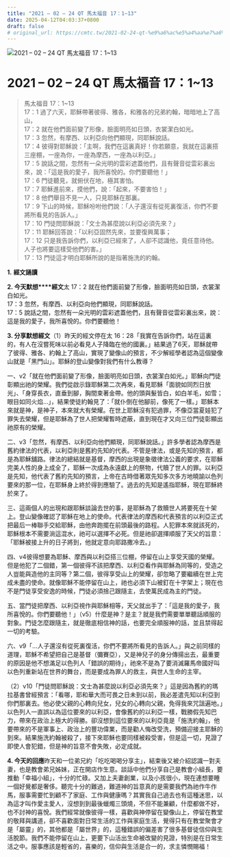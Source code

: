 ```yaml
---
title: "2021 – 02 – 24 QT 馬太福音 17：1~13"
date: 2025-04-12T04:03:37+0800
draft: false
# original_url: https://cmtc.tw/2021-02-24-qt-%e9%a6%ac%e5%a4%aa%e7%a6%8f%e9%9f%b3-17%ef%bc%9a113
---
```


![2021 – 02 – 24 QT 馬太福音 17：1\~13](/images/qt.jpg   "2021 – 02 – 24 QT 馬太福音 17：1\~13")

# 2021 – 02 – 24 QT 馬太福音 17：1\~13

> 馬太福音 17：1\~13  
> 17：1 過了六天，耶穌帶著彼得、雅各，和雅各的兄弟約翰，暗暗地上了高山，  
> 17：2 就在他們面前變了形像，臉面明亮如日頭，衣裳潔白如光。  
> 17：3 忽然，有摩西、以利亞向他們顯現，同耶穌說話。  
> 17：4 彼得對耶穌說：「主啊，我們在這裏真好！你若願意，我就在這裏搭三座棚，一座為你，一座為摩西，一座為以利亞。」  
> 17：5 說話之間，忽然有一朵光明的雲彩遮蓋他們，且有聲音從雲彩裏出來，說：「這是我的愛子，我所喜悅的。你們要聽他！」  
> 17：6 門徒聽見，就俯伏在地，極其害怕。  
> 17：7 耶穌進前來，摸他們，說：「起來，不要害怕！」  
> 17：8 他們舉目不見一人，只見耶穌在那裏。  
> 17：9 下山的時候，耶穌吩咐他們說：「人子還沒有從死裏復活，你們不要將所看見的告訴人。」  
> 17：10 門徒問耶穌說：「文士為甚麼說以利亞必須先來？」  
> 17：11 耶穌回答說：「以利亞固然先來，並要復興萬事；  
> 17：12 只是我告訴你們，以利亞已經來了，人卻不認識他，竟任意待他。人子也將要這樣受他們的害。」  
> 17：13 門徒這才明白耶穌所說的是指著施洗的約翰。

**1.** **經文誦讀**

**2. 今天默想****經文**太 17：2 就在他們面前變了形像，臉面明亮如日頭，衣裳潔白如光。  
17：3 忽然，有摩西、以利亞向他們顯現，同耶穌說話。  
17：5 說話之間，忽然有一朵光明的雲彩遮蓋他們，且有聲音從雲彩裏出來，說：這是我的愛子，我所喜悅的。你們要聽他！

**3. 分享默想經文**（1）昨天的經文停在太 16：28「我實在告訴你們，站在這裏的，有人在沒嘗死味以前必看見人子降臨在他的國裏。」結果過了6天，耶穌就帶了彼得、雅各、約翰上了高山，實現了變像山的預言，不少解經學者認為這個變像山就是「黑門山」。耶穌的登山變像對我們有什么教導？

一、v2「就在他們面前變了形像，臉面明亮如日頭，衣裳潔白如光。」耶穌向門徒彰顯出祂的榮耀。我們從啟示錄耶穌第二次再來，看見耶穌「面貌如同烈日放光」、「身穿長衣，直垂到腳，胸間束著金帶。他的頭與髮皆白，如白羊毛，如雪；眼目如同火焰…」，結果使徒約翰見了：「就仆倒在他腳前，像死了一樣。」耶穌本來就是神，是神子，本來就大有榮耀。在世上耶穌沒有犯過罪，不像亞當夏娃犯了罪失去榮耀，但是耶穌為了世人把榮耀暫時遮蔽，直到現在才又向三位門徒彰顯出祂原有的榮耀。

二、v3「忽然，有摩西、以利亞向他們顯現，同耶穌說話。」許多學者認為摩西是舊約律法的代表，以利亞則是舊約先知的代表。不管是律法，或是先知的預言，都是為耶穌舖路。律法的總結就是基督，摩西的出現是象徵律法公義的要求，在耶穌完美人性的身上成全了，耶穌一次成為永遠獻上的祭物，代贖了世人的罪。以利亞是先知，他代表了舊約先知的預言，上帝在古時借著眾先知多次多方地曉諭以色列要來的那一位，在耶穌身上終於得到應驗了。過去的先知是遙指耶穌，現在耶穌終於來了。

三、這兩個人的出現和跟耶穌談論去世的事，是耶穌為了救贖世人將要死在十架上。登山變像確認了耶穌在地上的使命。代表律法的摩西和代表預言的以利亞正式把最后一棒聯手交給耶穌，由他奔跑擺在前頭最後的路程。人犯罪本來就該死的，耶穌根本不需要淌這混水，祂可以選擇不必死。但是祂卻選擇順服了天父的旨意：「耶穌被接上升的日子將到，他就定意向耶路撒冷去。」

四、v4彼得想要為耶穌、摩西與以利亞搭三位棚，停留在山上享受天國的榮耀。但是他犯了二個錯，第一個彼得不該把摩西、以利亞看作與耶穌為同等的，受造之人豈能與造他的主同等？第二個，彼得享受山上的榮耀，卻忽略了要繼續在世上完成未盡的使命。就像耶穌不能停留在山上，祂也必須下山被釘在十字架上；現在也不是門徒享受安逸的時候，門徒必須捨己跟隨主，去使萬民成為主的門徒。

五、當門徒把摩西、以利亞視作與耶穌相等，天父就出手了：「這是我的愛子，我所喜悅的。你們要聽他！」（v5）什麼是神？是主？就是我們需要單單聽話順服的對象。門徒怎麼跟隨主，就是徹底相信神的話，也要完全順服神的話，並且禁得起一切的考驗。

六、v9「…人子還沒有從死裏復活，你們不要將所看見的告訴人。」與之前同樣的道理，耶穌不希望把自己是基督（彌賽亞），又是神兒子的身分傳揚出去，最重要的原因是他不想滿足以色列人「錯誤的期待」，祂來不是為了要消滅羅馬帝國好叫以色列重新站在世界的舞台，而是要成為罪人的救主，與世人生命的主宰。

（2）v10「門徒問耶穌說：文士為甚麼說以利亞必須先來？」這是因為舊約的瑪拉基書曾經預言：「看哪，耶和華大而可畏之日未到以前，我必差遣先知以利亞到你們那裏去。他必使父親的心轉向兒女，兒女的心轉向父親，免得我來咒詛遍地。」以色列人一直誤以為這位要來的以利亞，會像舊約的以利亞一樣，戰勝假先知巴力，帶來在政治上極大的得勝。卻沒想到這位要來的以利亞竟是「施洗約翰」，他要帶來的不是軍事上、政治上的豐功偉業，而是勸人悔改受洗，預備迎接主耶穌的到來。結果施洗約翰被殺了，接下來耶穌也要同樣被殺受害，但是這一切，見證了即使人會犯錯，但是神的旨意不會失敗，必定成就。

**4. 今天的回應**昨天和一位弟兄約「吃吃喝喝分享主」，結束後又被介紹認識一對夫妻，也是教會弟兄姊妹，正在開店作生意。談話中他們分享自己是教會小組長，要推動「幸福小組」，十分的忙碌。又加上夫妻創業，以及小孩很小，現在連想要睡一個好覺都是奢侈。聽完十分的難過，難道神的旨意真的是需要我們為祂作牛作馬，服事需要忙到顧不了家庭、工作與健康嗎？其實我自己過去也有這種迷思，以為這才叫作愛主愛人，沒想到到最後蠟燭三頭燒，不但不能兼顧，什麼都做不好，也不討神的喜悅。我們經常就像彼得一樣，喜歡與神停留在變像山上，停留在教堂的敬拜與講道，卻不喜歡面對日常生活的工作與家庭生活，覺得只有在教堂聚會才是「屬靈」的，其他都是「屬世界」的，這種錯誤的偏差害了很多基督徒信仰與生活脫節。我們不能停留在山上，更要下山活出生命被改變的見證，特別是在日常生活之中。服事應該是輕省的，喜樂的，信仰與生活是合一的，求主憐憫賜福！